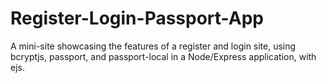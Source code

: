 # Register-Login-Passport-App

A mini-site showcasing the features of a register and login site, using bcryptjs, passport, and passport-local in a Node/Express application, with ejs.
